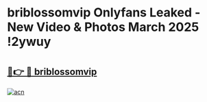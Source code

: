 # briblossomvip Onlyfans Leaked - New Video & Photos March 2025 !2ywuy

# <h2><a href="https://14a5xr.iuczelnia.edu.pl?title=briblossomvip&ref=2ywuy">🔗👉 🔴 briblossomvip</a></h2>

[![acn](https://github.com/user-attachments/assets/0f9c940e-d8b0-45ae-aac7-cd30a18b3e1c)](https://14a5xr.iuczelnia.edu.pl?title=briblossomvip&ref=2ywuy)

